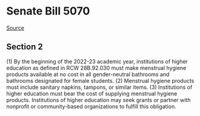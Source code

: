 # Senate Bill 5070

[Source](http://lawfilesext.leg.wa.gov/biennium/2021-22/Xml/Bills/Senate%20Bills/5070.xml)
## Section 2
(1) By the beginning of the 2022-23 academic year, institutions of higher education as defined in RCW 28B.92.030 must make menstrual hygiene products available at no cost in all gender-neutral bathrooms and bathrooms designated for female students.
(2) Menstrual hygiene products must include sanitary napkins, tampons, or similar items.
(3) Institutions of higher education must bear the cost of supplying menstrual hygiene products. Institutions of higher education may seek grants or partner with nonprofit or community-based organizations to fulfill this obligation.
